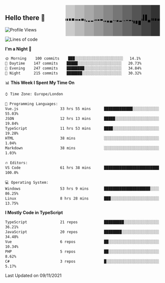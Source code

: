 <img width="307" align="right" src="https://raw.githubusercontent.com/SubZtep/SubZtep/master/assets/eq1.gif"/>

## Hello there 👋

<!--START_SECTION:waka-->
![Profile Views](http://img.shields.io/badge/Profile%20Views-33-blue)

![Lines of code](https://img.shields.io/badge/From%20Hello%20World%20I%27ve%20Written-1.5%20million%20lines%20of%20code-blue)

**I'm a Night 🦉** 

```text
🌞 Morning    100 commits    ███░░░░░░░░░░░░░░░░░░░░░░   14.1% 
🌆 Daytime    147 commits    █████░░░░░░░░░░░░░░░░░░░░   20.73% 
🌃 Evening    247 commits    ████████░░░░░░░░░░░░░░░░░   34.84% 
🌙 Night      215 commits    ███████░░░░░░░░░░░░░░░░░░   30.32%

```


📊 **This Week I Spent My Time On** 

```text
⌚︎ Time Zone: Europe/London

💬 Programming Languages: 
Vue.js                   33 hrs 55 mins      █████████████░░░░░░░░░░░░   55.03% 
JSON                     12 hrs 13 mins      █████░░░░░░░░░░░░░░░░░░░░   19.84% 
TypeScript               11 hrs 53 mins      ████░░░░░░░░░░░░░░░░░░░░░   19.28% 
HTML                     38 mins             ░░░░░░░░░░░░░░░░░░░░░░░░░   1.04% 
Markdown                 38 mins             ░░░░░░░░░░░░░░░░░░░░░░░░░   1.03%

🔥 Editors: 
VS Code                  61 hrs 38 mins      █████████████████████████   100.0%

💻 Operating System: 
Windows                  53 hrs 9 mins       █████████████████████░░░░   86.25% 
Linux                    8 hrs 28 mins       ███░░░░░░░░░░░░░░░░░░░░░░   13.75%

```

**I Mostly Code in TypeScript** 

```text
TypeScript               21 repos            █████████░░░░░░░░░░░░░░░░   36.21% 
JavaScript               20 repos            ████████░░░░░░░░░░░░░░░░░   34.48% 
Vue                      6 repos             ██░░░░░░░░░░░░░░░░░░░░░░░   10.34% 
PHP                      5 repos             ██░░░░░░░░░░░░░░░░░░░░░░░   8.62% 
C#                       3 repos             █░░░░░░░░░░░░░░░░░░░░░░░░   5.17%

```



 Last Updated on 09/11/2021
<!--END_SECTION:waka-->

